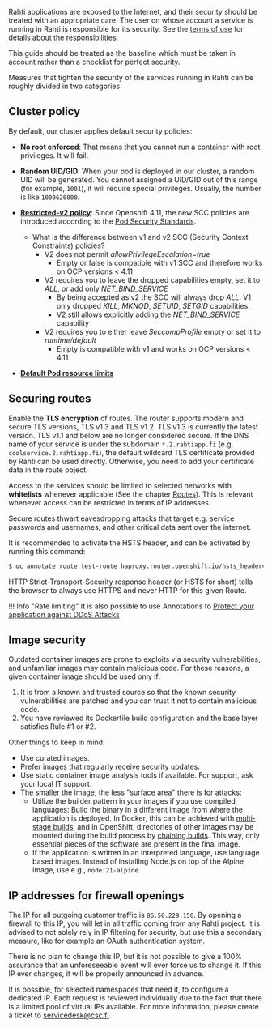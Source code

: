 Rahti applications are exposed to the Internet, and
their security should be treated with an appropriate care.
The user on whose account a service is running in Rahti is
responsible for its security. See the [terms of use](https://rahti.csc.fi/terms_of_use.html) for details about the
responsibilities.

This guide should be treated as the baseline which must be taken
in account rather than a checklist for perfect security.

Measures that tighten the security of the services running in Rahti can be
roughly divided in two categories.

## Cluster policy

By default, our cluster applies default security policies:

- **No root enforced**: That means that you cannot run a container with root privileges. It will fail.

- **Random UID/GID**: When your pod is deployed in our cluster, a random UID will be generated. You cannot assigned a UID/GID out of this range (for example, `1001`), it will require special privileges. Usually, the number is like `1000620000`.

- **[Restricted-v2 policy](https://connect.redhat.com/en/blog/important-openshift-changes-pod-security-standards)**: Since Openshift 4.11, the new SCC policies are introduced according to the [Pod Security Standards](https://kubernetes.io/docs/concepts/security/pod-security-standards/).
  - What is the difference between v1 and v2 SCC (Security Context Constraints) policies?
    - V2 does not permit *allowPrivilegeEscalation=true*
        - Empty or false is compatible with v1 SCC and therefore works on OCP versions < 4.11
    - V2 requires you to leave the dropped capabilities empty, set it to *ALL*, or add only *NET_BIND_SERVICE*
        - By being accepted as v2 the SCC will always drop *ALL*. V1 only dropped *KILL*, *MKNOD*, *SETUID*, *SETGID* capabilities.
        - V2 still allows explicitly adding the *NET_BIND_SERVICE* capability
    - V2 requires you to either leave *SeccompProfile* empty or set it to *runtime/default*
        - Empty is compatible with v1 and works on OCP versions < 4.11

- **[Default Pod resource limits](../rahti/usage/projects_and_quota.md#default-pod-resource-limits)**

## Securing routes

Enable the **TLS encryption** of routes. The router supports modern and secure TLS versions, TLS v1.3 and TLS v1.2. TLS v1.3 is currently the latest version. TLS v1.1 and below are no longer considered secure. If the DNS name of your service is under
the subdomain `*.2.rahtiapp.fi` (e.g. `coolservice.2.rahtiapp.fi`), the default
wildcard TLS certificate provided by Rahti can be used directly. Otherwise,
you need to add your certificate data in the route object.

Access to the services should be limited to selected networks with
**whitelists** whenever applicable (See the chapter
[Routes](concepts.md#route)). This is relevant whenever
access can be restricted in terms of IP addresses.

Secure routes thwart eavesdropping attacks that target e.g. service passwords
and usernames, and other critical data sent over the internet.

It is recommended to activate the HSTS header, and can be activated by running this command:

```sh
$ oc annotate route test-route haproxy.router.openshift.io/hsts_header='true'
```

HTTP Strict-Transport-Security response header (or HSTS for short) tells the browser to always use HTTPS and never HTTP for this given Route.

!!! Info "Rate limiting"
    It is also possible to use Annotations to [Protect your application against DDoS Attacks](../../support/faq/DDos.md)


## Image security

Outdated container images are prone to exploits via security vulnerabilities,
and unfamiliar images may contain malicious code. For these reasons, a given container
image should be used only if:

1. It is from a known and trusted source so that the known security
   vulnerabilities are patched and you can trust it not to contain malicious
   code.
2. You have reviewed its Dockerfile build configuration and the base layer
   satisfies Rule #1 or #2.

Other things to keep in mind:

* Use curated images.
* Prefer images that regularly receive security updates.
* Use static container image analysis tools if available. For support, ask your
  local IT support.
* The smaller the image, the less "surface area" there is for attacks:
  * Utilize the builder pattern in your images if you use compiled languages:
    Build the binary in a different image from where the application is
    deployed. In Docker, this can be achieved with [multi-stage
    builds](https://docs.docker.com/develop/develop-images/multistage-build/),
    and in OpenShift, directories of other images may be mounted during the build
    process by [chaining
    builds](https://cloud.redhat.com/blog/chaining-builds).
    This way, only essential pieces of the software are present in the
    final image.
  * If the application is written in an interpreted language, use language
    based images. Instead of installing Node.js on top of the Alpine image, use
    e.g., `node:21-alpine`.

## IP addresses for firewall openings

The IP for all outgoing customer traffic is `86.50.229.150`. By opening a firewall to this IP, you will let in all traffic coming from any Rahti project. It is advised to not solely rely in IP filtering for security, but use this a secondary measure, like for example an OAuth authentication system.

There is no plan to change this IP, but it is not possible to give a 100% assurance that an unforeseeable event will ever force us to change it. If this IP ever changes, it will be properly announced in advance.

It is possible, for selected namespaces that need it, to configure a dedicated IP. Each request is reviewed individually due to the fact that there is a limited pool of virtual IPs available. For more information, please create a ticket to <servicedesk@csc.fi>.
